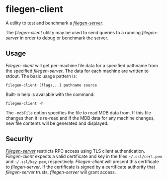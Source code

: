 # filegen-client
A utility to test and benchmark a
*[filegen-server](../filegen-server/README.md)*.

The *filegen-client* utility may be used to send queries to a running
*filegen-server* in order to debug or benchmark the server.

## Usage
*Filegen-client* will get per-machine file data for a specified pathname from
the specified *filegen-server*. The data for each machine are written to stdout.
The basic usage pattern is:

```
filegen-client [flags...] pathname source
```

Built-in help is available with the command:

```
filegen-client -h
```

The `-mdbFile` option specifies the file to read MDB data from. If this file
changes then it is re-read and if the MDB data for any machine changes, new file
contents will be generated and displayed.

## Security
*[Filegen-server](../filegen-server/README.md)* restricts RPC access using TLS
client authentication. *Filegen-client* expects a valid certificate and key in
the files `~/.ssl/cert.pem` and `~/.ssl/key.pem`, respectively. *Filegen-client*
will present this certificate to *filegen-server*. If the certificate is signed
by a certificate authority that *filegen-server* trusts, *filegen-server* will
grant access.
